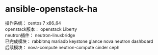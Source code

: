 # ansible-openstack-ha


操作系统： centos 7 x86_64<br>
openstack版本： openstack Liberty<br>
neutron插件： neutron-linuxbridge<br>
已完成模块： rabbitmq mariadb keystone glance nova neutron dashboard<br>
后续模块： nova-compute neutron-compute cinder ceph
